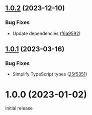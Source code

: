 ## [1.0.2](https://github.com/prantlf/datetime-locale-patterns/compare/v1.0.1...v1.0.2) (2023-12-10)


### Bug Fixes

* Update dependencies ([f6a9592](https://github.com/prantlf/datetime-locale-patterns/commit/f6a95921cea0714491f866a13f296f7c5ca04fe7))

## [1.0.1](https://github.com/prantlf/datetime-locale-patterns/compare/v1.0.0...v1.0.1) (2023-03-16)


### Bug Fixes

* Simplify TypeScript types ([25f5351](https://github.com/prantlf/datetime-locale-patterns/commit/25f5351f0dad53980d582e7bec8929315f8d96e5))

# 1.0.0 (2023-01-02)
 
Initial release
